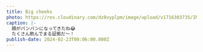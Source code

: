 ```yaml
---
title: Big cheeks
photo: https://res.cloudinary.com/dz8vyplpm/image/upload/v1716303735/IMG_9089_ozwftv.jpg
caption: |-
  顔がパンパンになってきたね😂
  たくさん飲んでまる証拠だ〜！
publish-date: 2024-02-23T00:06:00.000Z
---
```


